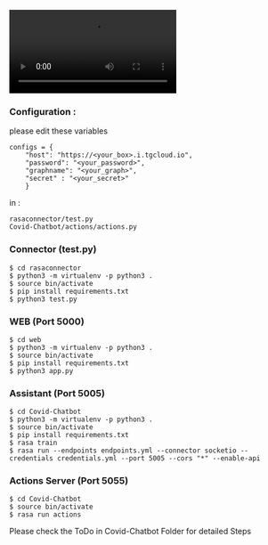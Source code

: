 ![](web-rasa-tigergraph.mp4)

### Configuration :

please edit these variables

``` 
configs = {
    "host": "https://<your_box>.i.tgcloud.io",
    "password": "<your_password>",
    "graphname": "<your_graph>",
    "secret" : "<your_secret>"
    }
``` 
in :

``` 
rasaconnector/test.py
Covid-Chatbot/actions/actions.py

``` 



### Connector (test.py)


``` 
$ cd rasaconnector 
$ python3 -m virtualenv -p python3 .
$ source bin/activate
$ pip install requirements.txt
$ python3 test.py

``` 

### WEB  (Port 5000)

``` 
$ cd web 
$ python3 -m virtualenv -p python3 .
$ source bin/activate
$ pip install requirements.txt
$ python3 app.py

``` 

### Assistant (Port 5005)

``` 
$ cd Covid-Chatbot 
$ python3 -m virtualenv -p python3 .
$ source bin/activate
$ pip install requirements.txt
$ rasa train
$ rasa run --endpoints endpoints.yml --connector socketio --credentials credentials.yml --port 5005 --cors "*" --enable-api

``` 


### Actions Server (Port 5055)

``` 
$ cd Covid-Chatbot 
$ source bin/activate
$ rasa run actions

``` 


Please check the ToDo in Covid-Chatbot Folder for detailed Steps
